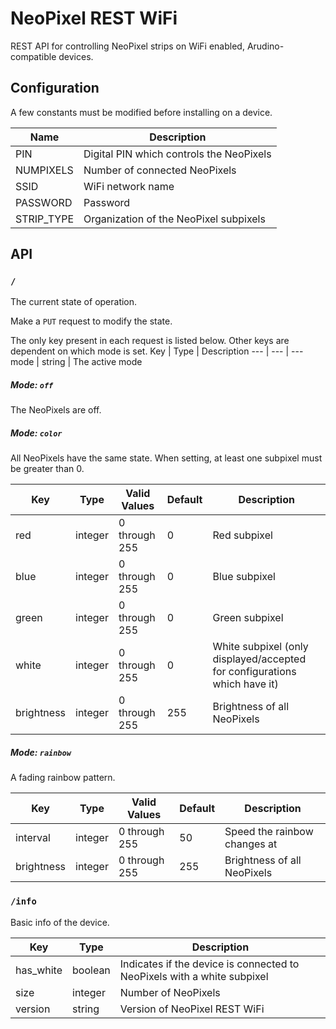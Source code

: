 # NeoPixel REST WiFi
REST API for controlling NeoPixel strips on WiFi enabled, Arudino-compatible devices.

## Configuration

A few constants must be modified before installing on a device.

Name | Description
--- | ---
PIN | Digital PIN which controls the NeoPixels
NUMPIXELS | Number of connected NeoPixels
SSID | WiFi network name
PASSWORD | Password
STRIP_TYPE | Organization of the NeoPixel subpixels



## API

### `/`
The current state of operation.

Make a `PUT` request to modify the state.

The only key present in each request is listed below. Other keys are dependent on which mode is set.
Key |  Type | Description
--- | --- | ---
mode | string | The active mode

##### Mode: `off`
The NeoPixels are off.

##### Mode: `color`
All NeoPixels have the same state. When setting, at least one subpixel must be greater than 0.

Key |  Type | Valid Values | Default | Description
--- | --- | --- | --- | ---
red | integer |0 through 255 | 0 | Red subpixel
blue | integer | 0 through 255 | 0 | Blue subpixel
green | integer | 0 through 255 | 0 | Green subpixel
white | integer | 0 through 255 | 0 | White subpixel (only displayed/accepted for configurations which have it)
brightness | integer | 0 through 255 | 255 | Brightness of all NeoPixels

##### Mode: `rainbow`
A fading rainbow pattern.

Key |  Type | Valid Values | Default | Description
--- | --- | --- | --- | ---
interval | integer | 0 through 255 | 50 | Speed the rainbow changes at
brightness | integer | 0 through 255 | 255 | Brightness of all NeoPixels


### `/info`
Basic info of the device.

Key |  Type | Description
--- | --- | ---
has_white | boolean | Indicates if the device is connected to NeoPixels with a white subpixel
size | integer | Number of NeoPixels
version | string | Version of NeoPixel REST WiFi
